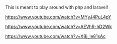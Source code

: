 This is meant to play around with php and laravel!

https://www.youtube.com/watch?v=MYyJ4PuL4pY

https://www.youtube.com/watch?v=AEVhR-hD2Wk

https://www.youtube.com/watch?v=XBj_le81sAc
